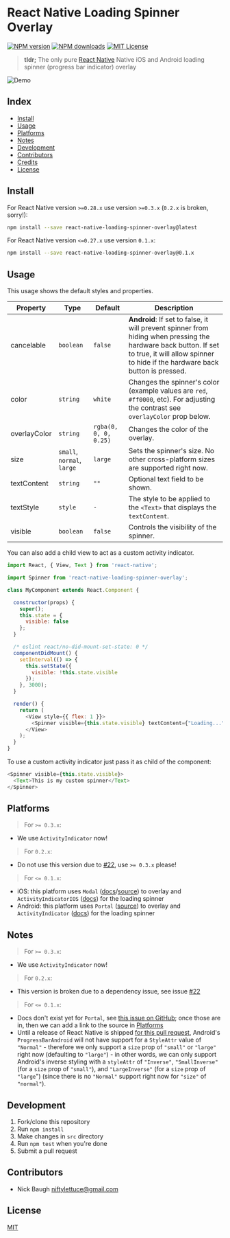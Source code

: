 
# React Native Loading Spinner Overlay

[![NPM version][npm-image]][npm-url]
[![NPM downloads][npm-downloads]][npm-url]
[![MIT License][license-image]][license-url]

> **tldr;** The only pure [React Native][react-native] Native iOS and Android loading spinner (progress bar indicator) overlay

![Demo][demo]


## Index

* [Install](#install)
* [Usage](#usage)
* [Platforms](#platforms)
* [Notes](#notes)
* [Development](#development)
* [Contributors](#contributors)
* [Credits](#credits)
* [License](#license)


## Install

For React Native version `>=0.28.x` use version `>=0.3.x` (`0.2.x` is broken, sorry!):

```bash
npm install --save react-native-loading-spinner-overlay@latest
```

For React Native version `<=0.27.x` use version `0.1.x`:

```bash
npm install --save react-native-loading-spinner-overlay@0.1.x
```


## Usage

This usage shows the default styles and properties.

| Property      | Type             | Default  | Description  |
| ------------- |----------------| --------|-------------|
| cancelable  | `boolean`      |    `false` | **Android**: If set to false, it will prevent spinner from hiding when pressing the hardware back button.  If set to true, it will allow spinner to hide if the hardware back button is pressed. |
| color         | `string`      |   `white` | Changes the spinner's color (example values are `red`, `#ff0000`, etc). For adjusting the contrast see `overlayColor` prop below.|
| overlayColor  | `string`      |    `rgba(0, 0, 0, 0.25)` | Changes the color of the overlay.|
| size          | `small`, `normal`, `large` | `large ` | Sets the spinner's size. No other cross-platform sizes are supported right now.|
| textContent  | `string`      |    `""` | Optional text field to be shown.|
| textStyle  | `style`      |    `-` | The style to be applied to the `<Text>` that displays the `textContent`.|
| visible  | `boolean`      |    `false` | Controls the visibility of the spinner.|

You can also add a child view to act as a custom activity indicator.

```js
import React, { View, Text } from 'react-native';

import Spinner from 'react-native-loading-spinner-overlay';

class MyComponent extends React.Component {

  constructor(props) {
    super();
    this.state = {
      visible: false
    };
  }

  /* eslint react/no-did-mount-set-state: 0 */
  componentDidMount() {
    setInterval(() => {
      this.setState({
        visible: !this.state.visible
      });
    }, 3000);
  }

  render() {
    return (
      <View style={{ flex: 1 }}>
        <Spinner visible={this.state.visible} textContent={"Loading..."} textStyle={{color: '#FFF'}} />
      </View>
    );
  }
}
```

To use a custom activity indicator just pass it as child of the component:

```js
<Spinner visible={this.state.visible}>
  <Text>This is my custom spinner</Text>
</Spinner>
```

## Platforms

> For `>= 0.3.x`:

* We use `ActivityIndicator` now!

> For `0.2.x`:

* Do not use this version due to [#22][issue-22], use `>= 0.3.x` please!

> For `<= 0.1.x`:

* iOS: this platform uses `Modal` ([docs][modal-docs]/[source][modal-source]) to overlay and `ActivityIndicatorIOS` ([docs][activity-indicator-docs]) for the loading spinner
* Android: this platform uses `Portal` ([source][portal-source]) to overlay and `ActivityIndicator` ([docs][progress-bar-docs]) for the loading spinner


## Notes

> For `>= 0.3.x`:

* We use `ActivityIndicator` now!

> For `0.2.x`:

* This version is broken due to a dependency issue, see issue [#22][issue-22]

> For `<= 0.1.x`:

* Docs don't exist yet for `Portal`, see [this issue on GitHub][portal-docs-issue]; once those are in, then we can add a link to the source in [Platforms](#platforms)
* Until a release of React Native is shipped [for this pull request][style-attr-issue], Android's `ProgressBarAndroid` will not have support for a `StyleAttr` value of `"Normal"` - therefore we only support a `size` prop of `"small"` or `"large"` right now (defaulting to `"large"`) - in other words, we can only support Android's inverse styling with a `styleAttr` of `"Inverse"`, `"SmallInverse"` (for a `size` prop of `"small"`), and `"LargeInverse"` (for a `size` prop of `"large`") (since there is no `"Normal"` support right now for `"size"` of `"normal"`).


## Development

1. Fork/clone this repository
2. Run `npm install`
4. Make changes in `src` directory
6. Run `npm test` when you're done
7. Submit a pull request


## Contributors

* Nick Baugh <niftylettuce@gmail.com>


## License

[MIT][license-url]


[license-image]: http://img.shields.io/badge/license-MIT-blue.svg?style=flat
[license-url]: LICENSE
[react-native]: https://facebook.github.io/react-native
[npm-image]: http://img.shields.io/npm/v/react-native-loading-spinner-overlay.svg?style=flat
[npm-url]: https://npmjs.org/package/react-native-loading-spinner-overlay
[npm-downloads]: http://img.shields.io/npm/dm/react-native-loading-spinner-overlay.svg?style=flat
[portal-source]: https://github.com/facebook/react-native/blob/master/Libraries/Portal/Portal.js
[modal-docs]: https://facebook.github.io/react-native/docs/modal.html
[modal-source]: https://github.com/facebook/react-native/blob/master/Libraries/Modal/Modal.js
[demo]: https://cdn.rawgit.com/niftylettuce/react-native-loading-spinner-overlay/master/media/demo.gif
[activity-indicator-docs]: https://facebook.github.io/react-native/docs/activityindicatorios.html
[progress-bar-docs]: https://facebook.github.io/react-native/docs/activityindicator.html
[portal-docs-issue]: https://github.com/facebook/react-native/issues/2501
[style-attr-issue]: https://github.com/facebook/react-native/pull/4974
[issue-22]: https://github.com/niftylettuce/react-native-loading-spinner-overlay/issues/22
